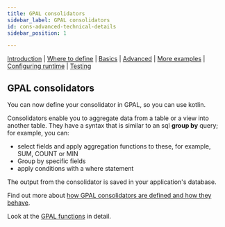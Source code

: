 ```yaml
---
title: GPAL consolidators
sidebar_label: GPAL consolidators
id: cons-advanced-technical-details
sidebar_position: 1

---
```



[Introduction](/creating-applications/defining-your-application/business-logic/consolidators/consolidators/)  | [Where to define](/creating-applications/defining-your-application/business-logic/consolidators/cons-where-to-define/) | [Basics](/creating-applications/defining-your-application/business-logic/consolidators/cons-technical-details/) |  [Advanced](/creating-applications/defining-your-application/business-logic/consolidators/advanced/cons-advanced-technical-details/) | [More examples](/creating-applications/defining-your-application/business-logic/consolidators/cons-more-examples/) | [Configuring runtime](/creating-applications/defining-your-application/business-logic/consolidators/cons-configuring-runtime/) | [Testing](/creating-applications/defining-your-application/business-logic/consolidators/cons-testing/)

## GPAL consolidators
You can now define your consolidator in GPAL, so you can use kotlin. 

Consolidators enable you to aggregate data from a table or a view into another table. They have a syntax that is
similar to an sql **group by** query; for example, you can:

- select fields and apply aggregation functions to these, for example, SUM, COUNT or MIN
- Group by specific fields
- apply conditions with a where statement

The output from the consolidator is saved in your application's database.

Find out more about [how GPAL consolidators are defined and how they behave](/creating-applications/defining-your-application/business-logic/consolidators/advanced/cons-gpal1/).

Look at the [GPAL functions](/creating-applications/defining-your-application/business-logic/consolidators/advanced/cons-gpal2/) in detail.



